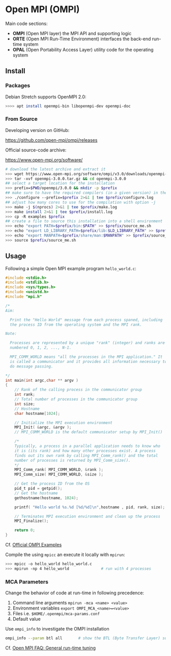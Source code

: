 # Open MPI (OMPI)

Main code sections:

* **OMPI** (Open MPI layer) the MPI API and supporting logic
* **ORTE** (Open MPI Run-Time Environment) interfaces the back-end run-time system
* **OPAL** (Open Portability Access Layer) utility code for the operating system

## Install


### Packages

Debian Stretch supports OpenMPI 2.0:

```bash
>>>> apt install openmpi-bin libopenmpi-dev openmpi-doc
```

### From Source

Developing version on GitHub:

<https://github.com/open-mpi/ompi/releases>

Official source-code archive:

<https://www.open-mpi.org/software/>

```bash
# download the latest archive and extract it
>>> wget https://www.open-mpi.org/software/ompi/v3.0/downloads/openmpi-3.0.0.tar.gz
>>> tar -xvf openmpi-3.0.0.tar.gz && cd openmpi-3.0.0
## select a target location for the installation
>>> prefix=$PWD/openmpi/3.0.0 && mkdir -p $prefix
## make sure to have the required compilers (in a given version) in the shell enironment
>>> ./configure --prefix=$prefix 2>&1 | tee $prefix/configure.log
## adjust how many cores to use for the compilation with option -j
>>> make -j $(nprocs) 2>&1 | tee $prefix/make.log
>>> make install 2>&1 | tee $prefix/install.log
>>> cp -R examples $prefix
## create a file to source this installation into a shell environment
>>> echo "export PATH=$prefix/bin:$PATH" >> $prefix/source_me.sh
>>> echo "export LD_LIBRARY_PATH=$prefix/lib:$LD_LIBRARY_PATH" >> $prefix/source_me.sh
>>> echo "export MANPATH=$prefix/share/man:$MANPATH" >> $prefix/source_me.sh
>>> source $prefix/source_me.sh
```

## Usage

Following a simple Open MPI example program `hello_world.c`: 

```c
#include <stdio.h>
#include <stdlib.h>
#include <sys/types.h>
#include <unistd.h>
#include "mpi.h"

/*
Aim:

  Print the "Hello World" message from each process spaned, including
  the process ID from the operating system and the MPI rank.

Note:

  Processes are represented by a unique "rank" (integer) and ranks are 
  numbered 0, 1, 2, ..., N-1. 

  MPI_COMM_WORLD means "all the processes in the MPI application." It 
  is called a communicator and it provides all information necessary to 
  do message passing.

*/
int main(int argc,char ** argv )
{
    // Rank of the calling process in the communicator group
    int rank;
    // Total number of processes in the communicator group
    int size;
    // Hostname
    char hostname[1024];

    // Initialize the MPI execution environment 
    MPI_Init( &argc, &argv );
    // MPI_COMM_WORLD is the default communicator setup by MPI_Init()  

    /* 
    Typically, a process in a parallel application needs to know who 
    it is (its rank) and how many other processes exist. A process 
    finds out its own rank by calling MPI_Comm_rank() and the total 
    number of processes is returned by MPI_Comm_size().
    */
    MPI_Comm_rank( MPI_COMM_WORLD, &rank );
    MPI_Comm_size( MPI_COMM_WORLD, &size );

    // Get the process ID from the OS
    pid_t pid = getpid();
    // Get the hostname
    gethostname(hostname, 1024);

    printf( "Hello world %s.%d [%d/%d]\n",hostname , pid, rank, size);

    // Terminates MPI execution environment and clean up the process
    MPI_Finalize();

    return 0;
}
```

Cf. [Official OMPI Examples](https://github.com/open-mpi/ompi/tree/master/examples)

Compile the using `mpicc` an execute it locally with `mpirun`:

```bash
>>> mpicc -o hello_world hello_world.c
>>> mpirun -np 4 hello_world              # run with 4 processes
```

### MCA Parameters

Change the behavior of code at run-time in following precedence:

1. Command line arguments `mpirun -mca <name> <value>`
2. Environment variables `export OMPI_MCA_<name>=<value>`
3. Files i.e. `$HOME/.openmpi/mca‐params.conf`
4. Default value

Use `ompi_info` to investigate the OMPI installation

```bash
ompi_info --param btl all       # show the BTL (Byte Transfer Layer) supported        
```

Cf. [Open MPI FAQ: General run-time tuning](https://www.open-mpi.org/faq/?category=tuning)
